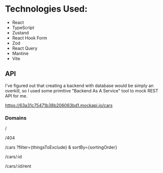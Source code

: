 # Technologies Used:

-   React
-   TypeScript
-   Zustand
-   React Hook Form
-   Zod
-   React Query
-   Mantine
-   Vite

## API

I've figured out that creating a backend with database would be simply an overkill, so I used some primitive "Backend As A Service" tool to mock REST API for me.

https://63a31c75471b38b206063bd1.mockapi.io/cars

### Domains

/

/404

/cars ?filter={thingsToExclude} & sortBy={sortingOrder}

/cars/:id

/cars/:id/rent
